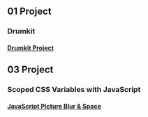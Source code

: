

## 01 Project
### Drumkit 
#### [Drumkit Project](https://javascript30-sg8p.vercel.app/)

## 03 Project
### Scoped CSS Variables with JavaScript
#### [JavaScript Picture Blur & Space](https://javascript30-livid.vercel.app/)
